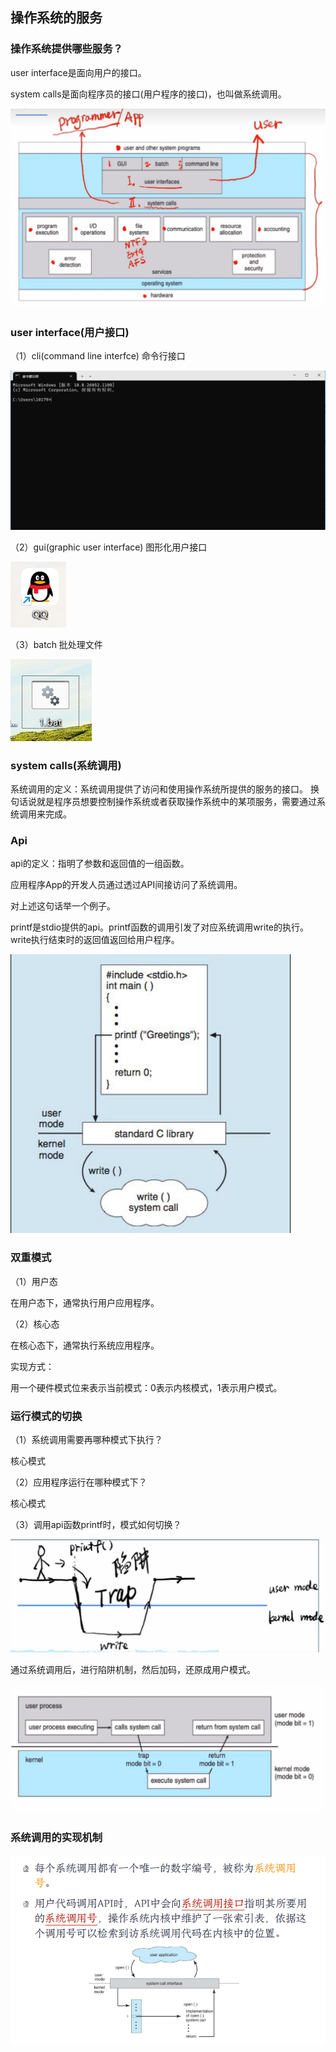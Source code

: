 ## 操作系统的服务

### 操作系统提供哪些服务？

user interface是面向用户的接口。

system calls是面向程序员的接口(用户程序的接口)，也叫做系统调用。

![image-20240615190238943](操作系统结构.assets/image-20240615190238943.png)



### user interface(用户接口)

（1）cli(command line interfce) 命令行接口

![image-20240615191320221](操作系统结构.assets/image-20240615191320221.png)

（2）gui(graphic  user interface) 图形化用户接口

![image-20240615191445710](操作系统结构.assets/image-20240615191445710.png)

（3）batch 批处理文件

![image-20240615191722783](操作系统结构.assets/image-20240615191722783.png)



### system calls(系统调用)

系统调用的定义：系统调用提供了访问和使用操作系统所提供的服务的接口。 换句话说就是程序员想要控制操作系统或者获取操作系统中的某项服务，需要通过系统调用来完成。



### Api

api的定义：指明了参数和返回值的一组函数。

应用程序App的开发人员通过透过API间接访问了系统调用。

对上述这句话举一个例子。

printf是stdio提供的api。printf函数的调用引发了对应系统调用write的执行。write执行结束时的返回值返回给用户程序。

![image-20240615194231027](操作系统结构.assets/image-20240615194231027.png)



### 双重模式

（1）用户态

在用户态下，通常执行用户应用程序。

（2）核心态

在核心态下，通常执行系统应用程序。

实现方式：

用一个硬件模式位来表示当前模式：0表示内核模式，1表示用户模式。



### 运行模式的切换

（1）系统调用需要再哪种模式下执行？

核心模式

（2）应用程序运行在哪种模式下？

核心模式

（3）调用api函数printf时，模式如何切换？

![image-20240615202315696](操作系统结构.assets/image-20240615202315696.png)

通过系统调用后，进行陷阱机制，然后加码，还原成用户模式。

![image-20240615202406501](操作系统结构.assets/image-20240615202406501.png)

### 系统调用的实现机制

![image-20240615210444459](操作系统结构.assets/image-20240615210444459.png)